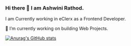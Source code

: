 ### Hi there 👋 I am Ashwini Rathod.

I am Currently working in eClerx as a Frontend Developer.

🔭 I’m currently working on building Web Projects.

[![Anurag's GitHub stats](https://github-readme-stats.vercel.app/api?username=Ashurathod0411)](https://github.com/anuraghazra/github-readme-stats)
